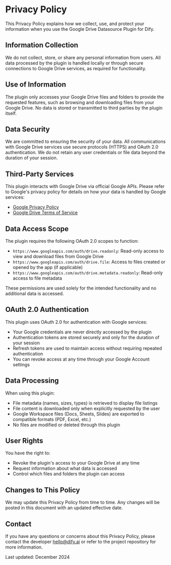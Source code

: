 # Privacy Policy

This Privacy Policy explains how we collect, use, and protect your information when you use the Google Drive Datasource Plugin for Dify.

## Information Collection

We do not collect, store, or share any personal information from users. All data processed by the plugin is handled locally or through secure connections to Google Drive services, as required for functionality.

## Use of Information

The plugin only accesses your Google Drive files and folders to provide the requested features, such as browsing and downloading files from your Google Drive. No data is stored or transmitted to third parties by the plugin itself.

## Data Security

We are committed to ensuring the security of your data. All communications with Google Drive services use secure protocols (HTTPS) and OAuth 2.0 authentication. We do not retain any user credentials or file data beyond the duration of your session.

## Third-Party Services

This plugin interacts with Google Drive via official Google APIs. Please refer to Google's privacy policy for details on how your data is handled by Google services:
- [Google Privacy Policy](https://policies.google.com/privacy)
- [Google Drive Terms of Service](https://workspace.google.com/terms/user_features.html)

## Data Access Scope

The plugin requires the following OAuth 2.0 scopes to function:
- `https://www.googleapis.com/auth/drive.readonly`: Read-only access to view and download files from Google Drive
- `https://www.googleapis.com/auth/drive.file`: Access to files created or opened by the app (if applicable)
- `https://www.googleapis.com/auth/drive.metadata.readonly`: Read-only access to file metadata

These permissions are used solely for the intended functionality and no additional data is accessed.

## OAuth 2.0 Authentication

This plugin uses OAuth 2.0 for authentication with Google services:
- Your Google credentials are never directly accessed by the plugin
- Authentication tokens are stored securely and only for the duration of your session
- Refresh tokens are used to maintain access without requiring repeated authentication
- You can revoke access at any time through your Google Account settings

## Data Processing

When using this plugin:
- File metadata (names, sizes, types) is retrieved to display file listings
- File content is downloaded only when explicitly requested by the user
- Google Workspace files (Docs, Sheets, Slides) are exported to compatible formats (PDF, Excel, etc.)
- No files are modified or deleted through this plugin

## User Rights

You have the right to:
- Revoke the plugin's access to your Google Drive at any time
- Request information about what data is accessed
- Control which files and folders the plugin can access

## Changes to This Policy

We may update this Privacy Policy from time to time. Any changes will be posted in this document with an updated effective date.

## Contact

If you have any questions or concerns about this Privacy Policy, please contact the developer [hello@dify.ai](mailto:hello@dify.ai) or refer to the project repository for more information.

Last updated: December 2024
